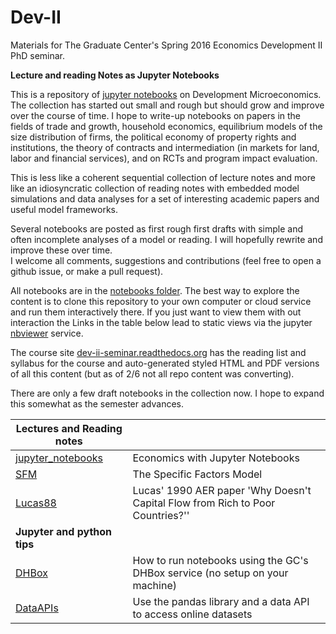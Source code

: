 # Dev-II
 Materials for The Graduate Center's Spring 2016 Economics Development II PhD seminar.


 __Lecture and reading Notes as Jupyter Notebooks__

This is a repository of [jupyter notebooks] on Development
Microeconomics. The collection has started out small and rough but should grow
and improve over the course of time. I hope to write-up notebooks on papers
in the fields of trade and growth, household economics, equilibrium models
of the size distribution of firms, the political economy of property rights and
institutions, the theory of contracts and intermediation (in markets for
land, labor and financial services), and on RCTs and program impact evaluation.  

This is less like a coherent sequential collection of lecture notes and more
like an idiosyncratic collection of reading notes with
embedded model simulations and data analyses for a set of interesting
academic papers and useful model frameworks.

Several notebooks are posted as
first rough first drafts with simple and often incomplete analyses of
a model or reading. I will hopefully rewrite and improve these over time.  
I welcome all comments, suggestions and contributions (feel free to open
a github issue, or make a pull request).

All notebooks are in the [notebooks folder]. The best way
to explore the content is to clone
this repository to your own computer or cloud service and run them
interactively there.  If you just want to view them with out interaction
the Links in the table below lead to static views via the jupyter [nbviewer]
service.

The course site [dev-ii-seminar.readthedocs.org] has the reading list
and syllabus for the course and auto-generated styled HTML and PDF versions of
all this content (but as of 2/6 not all repo content was converting).

There are only a few draft notebooks in the collection now.  I hope to expand
this somewhat as the semester advances.

| Lectures and Reading notes |  |
| --------| :-----|
| [jupyter_notebooks]  | Economics with Jupyter Notebooks  |
| [SFM] |The Specific Factors Model |
| [Lucas88] |Lucas' 1990 AER paper 'Why Doesn't Capital Flow from Rich to Poor Countries?'' |
| __Jupyter and python tips__ | |
| [DHBox] | How to run notebooks using the GC's DHBox service (no setup on your machine)  |
| [DataAPIs] | Use the pandas library and a data API to access online datasets |



[jupyter notebooks]:https://jupyter.org/
[nbviewer]:http://nbviewer.jupyter.org/
[notebooks folder]:https://github.com/jhconning/Dev-II/tree/master/notebooks
[dev-ii-seminar.readthedocs.org]:http://dev-ii-seminar.readthedocs.org/
[jupyter_notebooks]: http://nbviewer.jupyter.org/github/jhconning/Dev-II/blob/master/notebooks/jupyter_notebooks.ipynb
[Lucas88]: http://nbviewer.jupyter.org/github/jhconning/Dev-II/blob/master/notebooks/Lucas88.ipynb
[SFM]: http://nbviewer.jupyter.org/github/jhconning/Dev-II/blob/master/notebooks/SFM.ipynb
[DHBox]:http://nbviewer.jupyter.org/github/jhconning/Dev-II/blob/master/notebooks/DHBox.ipynb
[DataAPIs]:http://nbviewer.jupyter.org/github/jhconning/Dev-II/blob/master/notebooks/DataAPIs.ipynb

